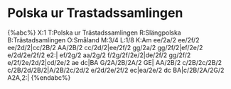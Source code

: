 # Polska ur Trastadssamlingen

{%abc%}
X:1
T:Polska ur Trästadssamlingen
R:Slängpolska
B:Trästadsamlingen
O:Småland
M:3/4
L:1/8
K:Am
ee/2a/2 ee/2f/2 ee/2d/2|cc/2B/2 AA/2B/2 cc/2d/2|ee/2f/2 gg/2a/2 gg/2f/2|ef/2e/2 e/2d/2e/2f/2 e2:|
ef/2g/2 aa/2g/2 f/2g/2f/2e/2|de/2f/2 gg/2f/2 e/2f/2e/2d/2|cd/2e/2 ae dc|BA G/2A/2B/2A/2 GE|
AA/2B/2 c/2B/2c/2B/2 c/2B/2d/2B/2|A/2B/2c/2d/2 e/2d/2e/2f/2 ec|ea/2e/2 dc BA|c/2B/2A/2G/2 A2A,2:|
{%endabc%}

